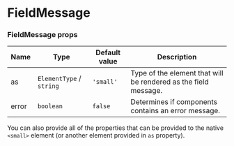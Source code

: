 # FieldMessage



### FieldMessage props

| Name  | Type                     | Default value | Description                                                     |
| ----- | ------------------------ | ------------- | --------------------------------------------------------------- |
| as    | `ElementType` / `string` | `'small'`     | Type of the element that will be rendered as the field message. |
| error | `boolean`                | `false`       | Determines if components contains an error message.             |

You can also provide all of the properties that can be provided to the native `<small>` element (or another element provided in `as` property).
